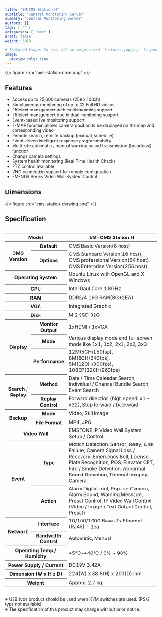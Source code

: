 ```yaml
---
title: "EM-CMS Station H"
subtitle: "Central Monitoring Server"
summary: "Central Monitoring Server"
authors: []
tags: [ "" ]
categories: [ "cms" ]
draft: false
weight: 3020

# Featured Image: Tu use, add an image named `faetured.jpg/png` to your page's folder.
image:
  preview_only: true
---
```


<div class="container">
<div class="row justify-content-center">
<div class="col-sm-6">

{{< figure src="cms-station-case.png" >}}

</div>
</div>
</div>

<div class="container">
<div class="row justify-content-center">
<div class="col-sm-6 pl-0">

## Features

- Access up to 25,600 cameras (256 x 100ch)
- Simultaneous monitoring of up to 32 Full HD videos
- Efficient management with multistreaming support
- Efficient management due to dual monitoring support
- Event-based live monitoring support
- E-MAP function allows camera position to be displayed on the map and corresponding video
- Remote search, remote backup (manual, schedule)
- Event-driven intelligent response programmability
- Multi-site automatic / manual warning sound transmission (broadcast) function
- Change camera settings
- System health monitoring (Real Time Health Check)
- PTZ control available
- VNC connection support for remote configuration
- EM-NDS Series Video Wall System Control

</div>
<div class="col-sm-6 pl-0">

## Dimensions

{{< figure src="cms-station-drawing.png" >}}

</div>
</div>
</div>

## Specification

<div style="overflow-x: auto">
<table class="spec">
<thead>
<tr>
<th colspan="2">Model</th>
<th>EM-CMS Station H</th>
</tr>
</thead>
<tbody>

<tr>
<th rowspan="2">CMS Version</th>
<th>Default</th>
<td>CMS Basic Version(8 host)</td>
</tr>
<tr>
<th>Options</th>
<td>CMS Standard Version(16 host), CMS professional Version(64 host), CMS Enterprise Version(256 host)</td>
</tr>
<tr>
<th colspan="2">Operating System</th>
<td>Ubuntu Linux with OpenGL and X-Windows</td>
</tr>
<tr>
<th colspan="2">CPU</th>
<td>Intel Daul Core 1.8GHz</td>
</tr>
<tr>
<th colspan="2">RAM</th>
<td>DDR3/4 16G RAM(8G*2EA)</td>
</tr>
<tr>
<th colspan="2">VGA</th>
<td>Integrated Graphic</td>
</tr>
<tr>
<th colspan="2">Disk</th>
<td>M.2 SSD 32G</td>
</tr>
<tr>
<th rowspan="3">Display</th>
<th>Monitor<br>Output</th>
<td>1xHDMI / 1xVGA</td>
</tr>
<tr>
<th>Mode</th>
<td>Various display mode and full screen mode like 1x1, 1x2, 2x1, 2x2, 3x3</td>
</tr>
<tr>
<th>Performance</th>
<td>12M(5CH/150fsp), 8M(8CH/240fps), 5M(12CH/360fps), 1080P(32CH/960fps)</td>
</tr>
<tr>
<th rowspan="2">Search /<br>Replay</th>
<th>Method</th>
<td>Date / Time Calendar Search, Individual / Channel Bundle Search, Event Search</td>
</tr>
<tr>
<th>Replay<br>Control</th>
<td>Forward direction (high speed: x1 ~ x32), Step forward / backward</td>
</tr>
<tr>
<th rowspan="2">Backup</th>
<th>Mode</th>
<td>Video, Still Image</td>
</tr>
<tr>
<th>File Format</th>
<td>MP4, JPG</td>
</tr>
<tr>
<th colspan="2">Video Wall</th>
<td>EMSTONE IP Video Wall System Setup / Control</td>
</tr>
<tr>
<th rowspan="2">Event</th>
<th>Type</th>
<td>Motion Detection, Sensor, Relay, Disk Failure, Camera Signal Loss / Recovery, Emergency Bell, License Plate Recognition, POS, 
Elevator CRT, Fire / Smoke Detection, Abnormal Sound Detection, Thermal Imaging Camera</td>
</tr>
<tr>
<th>Action</th>
<td>Alarm Digital-out, Pop-up Camera, Alarm Sound, Warning Message, Preset Control, IP Video Wall Control (Video / Image / Text Output Control, Preset)</td>
</tr>
<tr>
<th rowspan="2">Network</th>
<th>Interface</th>
<td>10/100/1000 Base-Tx Ethernet (RJ45) - 1ea</td>
</tr>
<tr>
<th>Bandwidth<br>Control</th>
<td>Automatic, Manual</td>
</tr>
<tr>
<th colspan="2">Operating Temp / Humidity</th>
<td>+5℃~+40℃ / 0% ~ 90%</td>
</tr>
<tr>
<th colspan="2">Power Supply / Current</th>
<td>DC19V 3.42A</td>
</tr>
<tr>
<th colspan="2">Dimension (W x H x D)</th>
<td>224(W) x 88.8(H) x 200(D) mm</td>
</tr>
<tr>
<th colspan="2">Weight</th>
<td>Approx. 2.7 kg</td>
</tr>
</tbody>
</table>
</div>

※ USB type product should be used when KVM switches are used. (PS/2 type not available)  
※ The specification of this product may change without prior notice.
